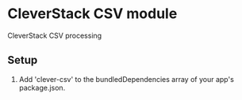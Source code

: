 # CleverStack CSV module
CleverStack CSV processing

## Setup
1. Add 'clever-csv' to the bundledDependencies array of your app's package.json.
